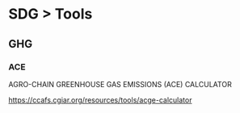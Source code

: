 # SDG > Tools

## GHG

### ACE
AGRO-CHAIN GREENHOUSE GAS EMISSIONS (ACE) CALCULATOR

https://ccafs.cgiar.org/resources/tools/acge-calculator